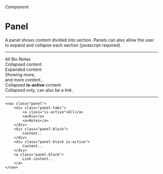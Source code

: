 <h6 class="subtitle is-6 is-uppercase has-text-grey">Component</h6><h1 class="title is-1 is-family-secondary">Panel</h1>
<p class="subtitle is-5">A <span class="has-text-weight-semibold">panel</span> shows content divided into section. Panels can also allow the user to expand and collapse each section (javascript required).</p>

<hr class="is-large is-visible">

<div class="bo columns">
    <div class="column is-two-thirds">
        <nav class="panel has-background-white">
            <div class="panel-tabs is-size-6 has-text-weight-semibold">
                <a class="is-active">All</a>
                <a>Bio</a>
                <a>Notes</a>
            </div> 
        <div class="panel-block">
            <div class="box is-small">Collapsed content</div>
        </div>
        <div class="panel-block">
            <div class="box is-small">
            <div class="title is-6 has-text-weight-semibold">Expanded content</div>
            <div class="subtitle is-6">Showing more,<br>and more content..</div>
            </div>
        </div>
        <div class="panel-block is-active">
            <div class="box is-small">Collapsed <strong class="has-text-primary">is-active</strong> content</div>
        </div>
        <a class="panel-block">
            <div class="box is-ground is-small">Collapsed only, can also be a link.</div>
        </a>
        </nav>
    </div>
</div>

<hr class="is-small">


    <nav class="panel">
        <div class="panel-tabs">
            <a class="is-active">All</a>
            <a>Bio</a>
            <a>Notes</a>
        </div>
        <div class="panel-block">
            Content..
        </div>
        <div class="panel-block is-active">
            Content..
        </div>
        <a class="panel-block">
            Link content..
        </a>
    </nav>
